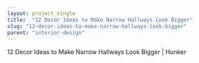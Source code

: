 ```yaml
---
layout: project_single
title:  "12 Decor Ideas to Make Narrow Hallways Look Bigger"
slug: "12-decor-ideas-to-make-narrow-hallways-look-bigger"
parent: "interior-design"
---
```

12 Decor Ideas to Make Narrow Hallways Look Bigger | Hunker